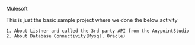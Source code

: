 Mulesoft

This is just the basic sample project where we done the below activity

    1. About Listner and called the 3rd party API from the AnypointStudio
    2. About Database Connectivity(Mysql, Oracle)
